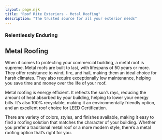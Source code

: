 ```yaml
---
layout: page.njk
title: "Roof Rite Exteriors - Metal Roofing"
description: "The trusted source for all your exterior needs"
---
```


### Relentlessly Enduring
## Metal Roofing

When it comes to protecting your commercial building, a metal roof is supreme. Metal roofs are built to last, with lifespans of 50 years or more. They offer resistance to wind, fire, and hail, making them an ideal choice for harsh climates. They also require exceptionally low maintenance, helping you save time and money over the life of your roof.

Metal roofing is energy efficient. It reflects the sun’s rays, reducing the amount of heat absorbed by your building, helping to lower your energy bills. It’s also 100% recyclable, making it an environmentally friendly option, and an excellent roof choice for LEED Certification.

There are variety of colors, styles, and finishes available, making it easy to find a roofing solution that matches the character of your building. Whether you prefer a traditional metal roof or a more modern style, there’s a metal roofing option that’s right for you.
